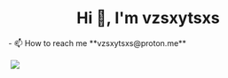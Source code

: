 <h1 align="center">Hi 👋, I'm vzsxytsxs</h1>
- 📫 How to reach me **vzsxytsxs@proton.me**

<p>&nbsp;<img align="center" src="https://media.discordapp.net/attachments/1342581557944123532/1413189260013600798/Design_680x240.png?ex=68bb068f&is=68b9b50f&hm=b67ce2d5a20b69ebfd7efa887364807dc8e6d8b7041b25a1a8f81fabee6c9b00&=" /></p>

